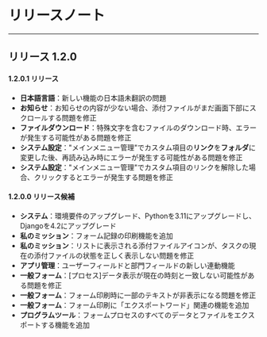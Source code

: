 # リリースノート

---

## リリース **1.2.0**

#### 1.2.0.1 リリース

* **日本語言語**：新しい機能の日本語未翻訳の問題
* **お知らせ**：お知らせの内容が少ない場合、添付ファイルがまだ画面下部にスクロールする問題を修正
* **ファイルダウンロード**：特殊文字を含むファイルのダウンロード時、エラーが発生する可能性がある問題を修正
* **システム設定**："メインメニュー管理"でカスタム項目の**リンク**を**フォルダ**に変更した後、再読み込み時にエラーが発生する可能性がある問題を修正
* **システム設定**："メインメニュー管理"でカスタム項目のリンクを解除した場合、クリックするとエラーが発生する問題を修正

#### 1.2.0.0 リリース候補

* **システム**：環境要件のアップグレード、Pythonを3.11にアップグレードし、Djangoを4.2にアップグレード
* **私のミッション**：フォーム記録の印刷機能を追加
* **私のミッション**：リストに表示される添付ファイルアイコンが、タスクの現在の添付ファイルの状態を正しく表示しない問題を修正
* **アプリ管理**：ユーザーフィールドと部門フィールドの新しい連動機能
* **一般フォーム**：[プロセス]データ表示が現在の時刻と一致しない可能性がある問題を修正
* **一般フォーム**：フォーム印刷時に一部のテキストが非表示になる問題を修正
* **一般フォーム**：フォーム印刷に「エクスポートワード」関連の機能を追加
* **プログラムツール**：フォームプロセスのすべてのデータとファイルをエクスポートする機能を追加
